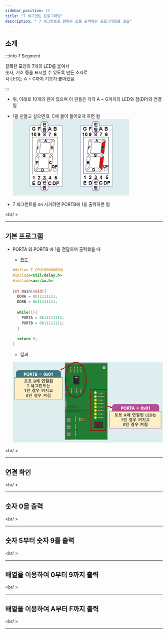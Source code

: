 ```yaml
---
sidebar_position: 11
title: "7 세그먼트 프로그래밍"
description: " 7 세그먼트로 원하는 값을 출력하는 프로그래밍을 실습"
---
```


## 소개

:::info 7 Segment

길쭉한 모양의 7개의 LED를 붙여서  
숫자, 기호 등을 표시할 수 있도록 만든 소자로  
각 LED는 A ~ G까지 기호가 붙어있음

:::

- 위, 아래로 10개의 핀이 있으며 이 핀들은 각각 A ~ G까지의 LED와 점(DP)와 연결됨

- 1을 만들고 싶으면 B, C에 불이 들어오게 하면 됨  
  ![alt text](./img/7segment.png)

- 7 세그먼트를 on 시키려면 PORTB에 1을 출력하면 됨

<br/ >

---

## 기본 프로그램

- PORTA 와 PORTB 에 1을 전달하여 출력했을 때

  - 코드

  ```c title="PORTA 와 PORTB 비교"
  #define F_CPU16000000UL
  #include<util/delay.h>
  #include<avr/io.h>

  int main(void){
    DDRA = 0b11111111;
    DDRB = 0b11111111;

    while(1){
      PORTA = 0b11111111;
      PORTB = 0b11111111;
    }

    return 0;
  }

  ```

  - 결과

  ![출력 결과](./img/PORTA_PORTB.png)

<br/ >

---

## 연결 확인

<br/ >

---

## 숫자 0을 출력

<br/ >

---

## 숫자 5부터 숫자 9를 출력

<br/ >

---

## 배열을 이용하여 0부터 9까지 출력

<br/ >

---

## 배열을 이용하여 A부터 F까지 출력

<br/ >

---

```

```

